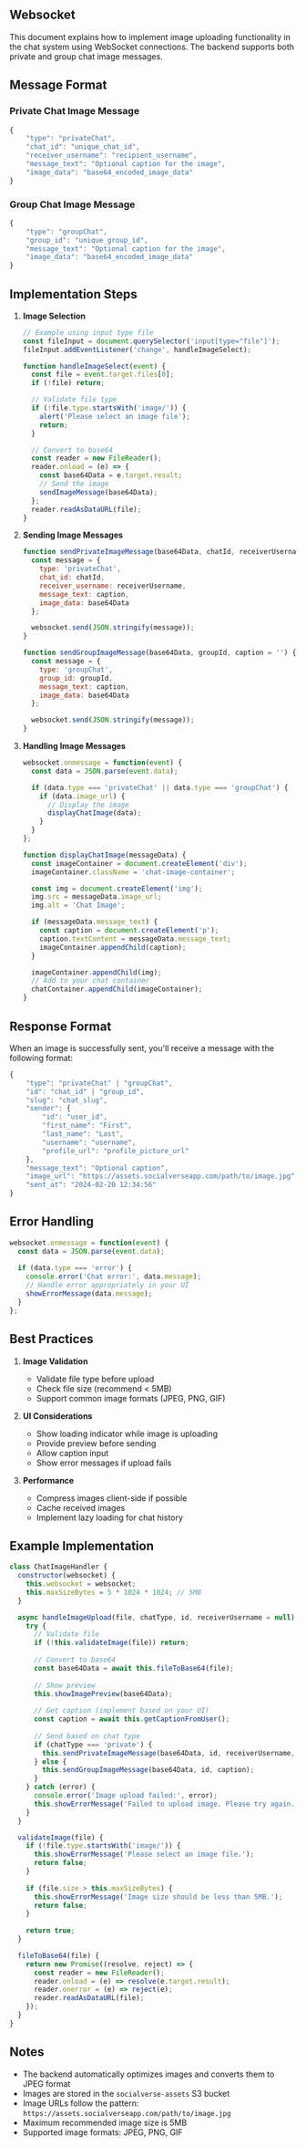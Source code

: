 ## Websocket

This document explains how to implement image uploading functionality in the chat system using WebSocket connections. The backend supports both private and group chat image messages.

## Message Format

### Private Chat Image Message

```javascript
{
    "type": "privateChat",
    "chat_id": "unique_chat_id",
    "receiver_username": "recipient_username",
    "message_text": "Optional caption for the image",
    "image_data": "base64_encoded_image_data"
}
```

### Group Chat Image Message

```javascript
{
    "type": "groupChat",
    "group_id": "unique_group_id",
    "message_text": "Optional caption for the image",
    "image_data": "base64_encoded_image_data"
}
```

## Implementation Steps

1. **Image Selection**

   ```javascript
   // Example using input type file
   const fileInput = document.querySelector('input[type="file"]');
   fileInput.addEventListener('change', handleImageSelect);

   function handleImageSelect(event) {
     const file = event.target.files[0];
     if (!file) return;

     // Validate file type
     if (!file.type.startsWith('image/')) {
       alert('Please select an image file');
       return;
     }

     // Convert to base64
     const reader = new FileReader();
     reader.onload = (e) => {
       const base64Data = e.target.result;
       // Send the image
       sendImageMessage(base64Data);
     };
     reader.readAsDataURL(file);
   }
   ```
2. **Sending Image Messages**

   ```javascript
   function sendPrivateImageMessage(base64Data, chatId, receiverUsername, caption = '') {
     const message = {
       type: 'privateChat',
       chat_id: chatId,
       receiver_username: receiverUsername,
       message_text: caption,
       image_data: base64Data
     };

     websocket.send(JSON.stringify(message));
   }

   function sendGroupImageMessage(base64Data, groupId, caption = '') {
     const message = {
       type: 'groupChat',
       group_id: groupId,
       message_text: caption,
       image_data: base64Data
     };

     websocket.send(JSON.stringify(message));
   }
   ```
3. **Handling Image Messages**

   ```javascript
   websocket.onmessage = function(event) {
     const data = JSON.parse(event.data);

     if (data.type === 'privateChat' || data.type === 'groupChat') {
       if (data.image_url) {
         // Display the image
         displayChatImage(data);
       }
     }
   };

   function displayChatImage(messageData) {
     const imageContainer = document.createElement('div');
     imageContainer.className = 'chat-image-container';

     const img = document.createElement('img');
     img.src = messageData.image_url;
     img.alt = 'Chat Image';

     if (messageData.message_text) {
       const caption = document.createElement('p');
       caption.textContent = messageData.message_text;
       imageContainer.appendChild(caption);
     }

     imageContainer.appendChild(img);
     // Add to your chat container
     chatContainer.appendChild(imageContainer);
   }
   ```

## Response Format

When an image is successfully sent, you'll receive a message with the following format:

```javascript
{
    "type": "privateChat" | "groupChat",
    "id": "chat_id" | "group_id",
    "slug": "chat_slug",
    "sender": {
        "id": "user_id",
        "first_name": "First",
        "last_name": "Last",
        "username": "username",
        "profile_url": "profile_picture_url"
    },
    "message_text": "Optional caption",
    "image_url": "https://assets.socialverseapp.com/path/to/image.jpg",
    "sent_at": "2024-02-20 12:34:56"
}
```

## Error Handling

```javascript
websocket.onmessage = function(event) {
  const data = JSON.parse(event.data);
  
  if (data.type === 'error') {
    console.error('Chat error:', data.message);
    // Handle error appropriately in your UI
    showErrorMessage(data.message);
  }
};
```

## Best Practices

1. **Image Validation**

   - Validate file type before upload
   - Check file size (recommend < 5MB)
   - Support common image formats (JPEG, PNG, GIF)
2. **UI Considerations**

   - Show loading indicator while image is uploading
   - Provide preview before sending
   - Allow caption input
   - Show error messages if upload fails
3. **Performance**

   - Compress images client-side if possible
   - Cache received images
   - Implement lazy loading for chat history

## Example Implementation

```javascript
class ChatImageHandler {
  constructor(websocket) {
    this.websocket = websocket;
    this.maxSizeBytes = 5 * 1024 * 1024; // 5MB
  }

  async handleImageUpload(file, chatType, id, receiverUsername = null) {
    try {
      // Validate file
      if (!this.validateImage(file)) return;
  
      // Convert to base64
      const base64Data = await this.fileToBase64(file);
  
      // Show preview
      this.showImagePreview(base64Data);
  
      // Get caption (implement based on your UI)
      const caption = await this.getCaptionFromUser();
  
      // Send based on chat type
      if (chatType === 'private') {
        this.sendPrivateImageMessage(base64Data, id, receiverUsername, caption);
      } else {
        this.sendGroupImageMessage(base64Data, id, caption);
      }
    } catch (error) {
      console.error('Image upload failed:', error);
      this.showErrorMessage('Failed to upload image. Please try again.');
    }
  }

  validateImage(file) {
    if (!file.type.startsWith('image/')) {
      this.showErrorMessage('Please select an image file.');
      return false;
    }
  
    if (file.size > this.maxSizeBytes) {
      this.showErrorMessage('Image size should be less than 5MB.');
      return false;
    }
  
    return true;
  }

  fileToBase64(file) {
    return new Promise((resolve, reject) => {
      const reader = new FileReader();
      reader.onload = (e) => resolve(e.target.result);
      reader.onerror = (e) => reject(e);
      reader.readAsDataURL(file);
    });
  }
}
```

## Notes

- The backend automatically optimizes images and converts them to JPEG format
- Images are stored in the `socialverse-assets` S3 bucket
- Image URLs follow the pattern: `https://assets.socialverseapp.com/path/to/image.jpg`
- Maximum recommended image size is 5MB
- Supported image formats: JPEG, PNG, GIF

